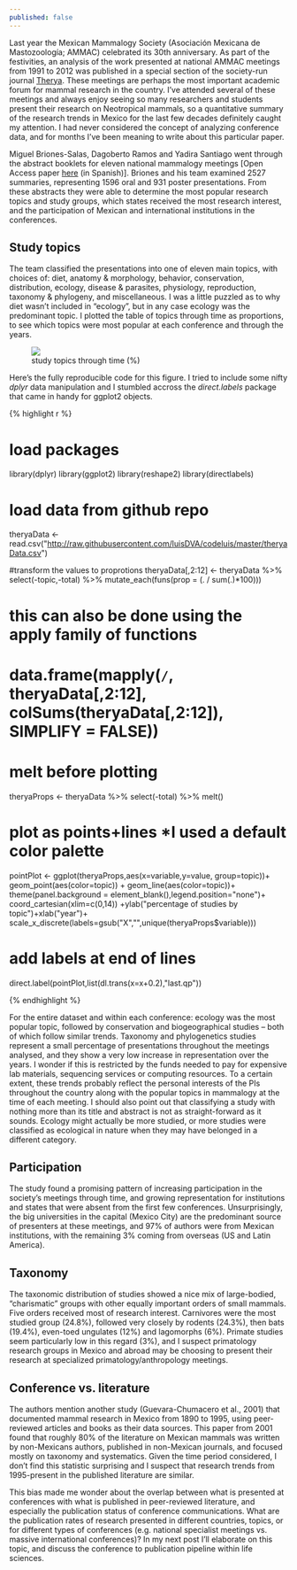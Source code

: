 ```yaml
---
published: false
---
```



Last year the Mexican Mammalogy Society (Asociación Mexicana de Mastozoología; AMMAC) celebrated its 30th anniversary. As part of the festivities, an analysis of the work presented at national AMMAC meetings from 1991 to 2012 was published in a special section of the society-run journal [Therya](http://www.mastozoologiamexicana.org/therya.php). These meetings are perhaps the most important academic forum for mammal research in the country. I’ve attended several of these meetings and always enjoy seeing so many researchers and students present their research on Neotropical mammals, so a quantitative summary of the research trends in Mexico for the last few decades definitely caught my attention. I had never considered the concept of analyzing conference data, and for months I’ve been meaning to write about this particular paper. 

Miguel Briones-Salas, Dagoberto Ramos and Yadira Santiago went through the abstract booklets for eleven national mammalogy meetings [Open Access paper [here](http://www.revistas-conacyt.unam.mx/therya/index.php/THERYA/article/viewFile/186/pdf_13) (in Spanish)]. Briones and his team examined 2527 summaries, representing 1596 oral and 931 poster presentations. From these abstracts they were able to determine the most popular research topics and study groups, which states received the most research interest, and the participation of Mexican and international institutions in the conferences.

## Study topics

The team classified the presentations into one of eleven main topics, with choices of: diet, anatomy & morphology, behavior, conservation, distribution, ecology, disease & parasites, physiology, reproduction, taxonomy & phylogeny, and miscellaneous. I was a little puzzled as to why diet wasn’t included in “ecology”, but in any case ecology was the predominant topic. I plotted the table of topics through time as proportions, to see which topics were most popular at each conference and through the years. 

<figure>
    <a href="/images/ammacPlt.jpg"><img src="/images/ammacPlt.jpg"></a>
        <figcaption>study topics through time (%) </figcaption>
</figure>

Here’s the fully reproducible code for this figure. I tried to include some nifty _dplyr_ data manipulation and I stumbled accross the _direct.labels_ package that came in handy for ggplot2 objects. 

{% highlight r %}
# load packages
library(dplyr)
library(ggplot2)
library(reshape2)
library(directlabels)

# load data from github repo
theryaData <- read.csv("http://raw.githubusercontent.com/luisDVA/codeluis/master/theryaData.csv")

#transform the values to proprotions
theryaData[,2:12] <- theryaData %>% select(-topic,-total) %>% 
                      mutate_each(funs(prop = (. / sum(.)*100)))

# this can also be done using the apply family of functions
# data.frame(mapply(`/`, theryaData[,2:12], colSums(theryaData[,2:12]), SIMPLIFY = FALSE))

# melt before plotting
theryaProps <- theryaData %>% select(-total) %>% melt()

# plot as points+lines *I used a default color palette 
pointPlot <- ggplot(theryaProps,aes(x=variable,y=value, group=topic))+
                geom_point(aes(color=topic)) + geom_line(aes(color=topic))+
                theme(panel.background = element_blank(),legend.position="none")+
                coord_cartesian(xlim=c(0,14)) +ylab("percentage of studies by topic")+xlab("year")+
                scale_x_discrete(labels=gsub("X","",unique(theryaProps$variable)))

# add labels at end of lines
direct.label(pointPlot,list(dl.trans(x=x+0.2),"last.qp"))

{% endhighlight %}

For the entire dataset and within each conference: ecology was the most popular topic, followed by conservation and biogeographical studies – both of which follow similar trends. Taxonomy and phylogenetics studies represent a small percentage of presentations throughout the meetings analysed, and they show a very low increase in representation over the years. I wonder if this is restricted by the funds needed to pay for expensive lab materials, sequencing services or computing resources. To a certain extent, these trends probably reflect the personal interests of the PIs throughout the country along with the popular topics in mammalogy at the time of each meeting. I should also point out that classifying a study with nothing more than its title and abstract is not as straight-forward as it sounds. Ecology might actually be more studied, or more studies were classified as ecological in nature when they may have belonged in a different category. 

## Participation
The study found a promising pattern of increasing participation in the society’s meetings through time, and growing representation for institutions and states that were absent from the first few conferences. Unsurprisingly, the big universities in the capital (Mexico City) are the predominant source of presenters at these meetings, and 97% of authors were from Mexican institutions, with the remaining 3% coming from overseas (US and Latin America).

## Taxonomy
The taxonomic distribution of studies showed a nice mix of large-bodied, “charismatic” groups with other equally important orders of small mammals. Five orders received most of research interest. Carnivores were the most studied group (24.8%), followed very closely by rodents (24.3%), then bats (19.4%), even-toed ungulates (12%) and lagomorphs (6%). Primate studies seem particularly low in this regard (3%), and I suspect primatology research groups in Mexico and abroad may be choosing to present their research at specialized primatology/anthropology meetings. 

## Conference vs. literature
The authors mention another study (Guevara-Chumacero et al., 2001) that documented mammal research in Mexico from 1890 to 1995, using peer-reviewed articles and books as their data sources. This paper from 2001 found that roughly 80% of the literature on Mexican mammals was written by non-Mexicans authors, published in non-Mexican journals, and focused mostly on taxonomy and systematics.  Given the time period considered, I don’t find this statistic surprising and I suspect that research trends from 1995-present in the published literature are similar.  

This bias made me wonder about the overlap between what is presented at conferences with what is published in peer-reviewed literature, and especially the publication status of conference communications. What are the publication rates of research presented in different countries, topics, or for different types of conferences (e.g. national specialist meetings vs. massive international conferences)? In my next post I’ll elaborate on this topic, and discuss the conference to publication pipeline within life sciences.
